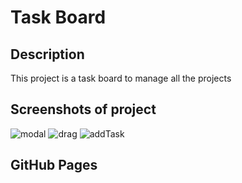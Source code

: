 # Task Board

## Description

This project is a task board to manage all the projects

## Screenshots of project

![modal](https://github.com/CJ237/task-board/assets/79546904/f9146325-0f06-4b5e-b86c-958a8548463a)
![drag](https://github.com/CJ237/task-board/assets/79546904/08d29a88-2594-4d36-a443-bec4788a08fa)
![addTask](https://github.com/CJ237/task-board/assets/79546904/de9180d8-4ba6-43d8-bc66-96887deb70c7)

## GitHub Pages




